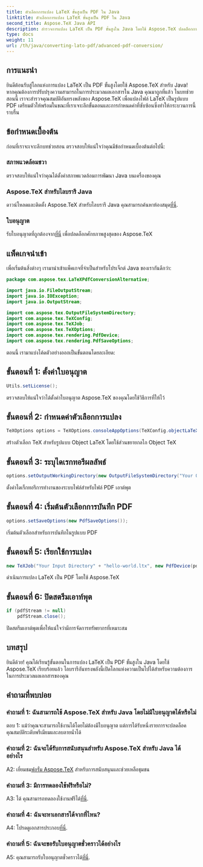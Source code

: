 ```yaml
---
title: ตัวเลือกการแปลง LaTeX ขั้นสูงเป็น PDF ใน Java
linktitle: ตัวเลือกการแปลง LaTeX ขั้นสูงเป็น PDF ใน Java
second_title: Aspose.TeX Java API
description: สำรวจการแปลง LaTeX เป็น PDF ขั้นสูงใน Java โดยใช้ Aspose.TeX ปลดล็อกการประมวลผลเอกสารอันทรงพลังพร้อมคำแนะนำทีละขั้นตอน
type: docs
weight: 11
url: /th/java/converting-lato-pdf/advanced-pdf-conversion/
---
```

## การแนะนำ

ยินดีต้อนรับสู่โลกแห่งการแปลง LaTeX เป็น PDF ขั้นสูงโดยใช้ Aspose.TeX สำหรับ Java! หากคุณต้องการปรับปรุงความสามารถในการประมวลผลเอกสารใน Java คุณมาถูกที่แล้ว ในบทช่วยสอนนี้ เราจะสำรวจคุณสมบัติอันทรงพลังของ Aspose.TeX เพื่อแปลงไฟล์ LaTeX เป็นรูปแบบ PDF เตรียมตัวให้พร้อมในขณะที่เราเจาะลึกขั้นตอนและการกำหนดค่าที่ซับซ้อนซึ่งทำให้กระบวนการนี้ราบรื่น

## ข้อกำหนดเบื้องต้น

ก่อนที่เราจะเจาะลึกบทช่วยสอน ตรวจสอบให้แน่ใจว่าคุณมีข้อกำหนดเบื้องต้นต่อไปนี้:

### สภาพแวดล้อมชวา
ตรวจสอบให้แน่ใจว่าคุณได้ตั้งค่าสภาพแวดล้อมการพัฒนา Java บนเครื่องของคุณ

### Aspose.TeX สำหรับไลบรารี Java
 ดาวน์โหลดและติดตั้ง Aspose.TeX สำหรับไลบรารี Java คุณสามารถค้นหาห้องสมุด[ที่นี่](https://releases.aspose.com/tex/java/).

### ใบอนุญาต
รับใบอนุญาตที่ถูกต้องจาก[ที่นี่](https://purchase.aspose.com/buy) เพื่อปลดล็อกศักยภาพสูงสุดของ Aspose.TeX

## แพ็คเกจนำเข้า

เพื่อเริ่มต้นสิ่งต่างๆ เรามานำเข้าแพ็คเกจที่จำเป็นสำหรับโปรเจ็กต์ Java ของเรากันดีกว่า:

```java
package com.aspose.tex.LaTeXPdfConversionAlternative;

import java.io.FileOutputStream;
import java.io.IOException;
import java.io.OutputStream;

import com.aspose.tex.OutputFileSystemDirectory;
import com.aspose.tex.TeXConfig;
import com.aspose.tex.TeXJob;
import com.aspose.tex.TeXOptions;
import com.aspose.tex.rendering.PdfDevice;
import com.aspose.tex.rendering.PdfSaveOptions;
```

ตอนนี้ เรามาแบ่งโค้ดตัวอย่างออกเป็นขั้นตอนโดยละเอียด:

## ขั้นตอนที่ 1: ตั้งค่าใบอนุญาต

```java
Utils.setLicense();
```

ตรวจสอบให้แน่ใจว่าได้ตั้งค่าใบอนุญาต Aspose.TeX ของคุณโดยใช้วิธีการที่ให้ไว้

## ขั้นตอนที่ 2: กำหนดค่าตัวเลือกการแปลง

```java
TeXOptions options = TeXOptions.consoleAppOptions(TeXConfig.objectLaTeX());
```

สร้างตัวเลือก TeX สำหรับรูปแบบ Object LaTeX โดยใช้ส่วนขยายกลไก Object TeX

## ขั้นตอนที่ 3: ระบุไดเรกทอรีผลลัพธ์

```java
options.setOutputWorkingDirectory(new OutputFileSystemDirectory("Your Output Directory"));
```

ตั้งค่าไดเร็กทอรีการทำงานของระบบไฟล์สำหรับไฟล์ PDF เอาต์พุต

## ขั้นตอนที่ 4: เริ่มต้นตัวเลือกการบันทึก PDF

```java
options.setSaveOptions(new PdfSaveOptions());
```

เริ่มต้นตัวเลือกสำหรับการบันทึกในรูปแบบ PDF

## ขั้นตอนที่ 5: เรียกใช้การแปลง

```java
new TeXJob("Your Input Directory" + "hello-world.ltx", new PdfDevice(pdfStream), options).run();
```

ดำเนินการแปลง LaTeX เป็น PDF โดยใช้ Aspose.TeX

## ขั้นตอนที่ 6: ปิดสตรีมเอาท์พุต

```java
if (pdfStream != null)
    pdfStream.close();
```

ปิดสตรีมเอาต์พุตเพื่อให้แน่ใจว่ามีการจัดการทรัพยากรที่เหมาะสม

## บทสรุป

ยินดีด้วย! คุณได้เรียนรู้ขั้นตอนในการแปลง LaTeX เป็น PDF ขั้นสูงใน Java โดยใช้ Aspose.TeX เรียบร้อยแล้ว ไลบรารีอันทรงพลังนี้เปิดโลกแห่งความเป็นไปได้สำหรับความต้องการในการประมวลผลเอกสารของคุณ

## คำถามที่พบบ่อย

### คำถามที่ 1: ฉันสามารถใช้ Aspose.TeX สำหรับ Java โดยไม่มีใบอนุญาตได้หรือไม่

ตอบ 1: แม้ว่าคุณจะสามารถใช้งานได้โดยไม่ต้องมีใบอนุญาต แต่การได้รับหนึ่งรายการจะปลดล็อคคุณสมบัติระดับพรีเมียมและลบลายน้ำได้

### คำถามที่ 2: ฉันจะได้รับการสนับสนุนสำหรับ Aspose.TeX สำหรับ Java ได้อย่างไร

 A2: เยี่ยมชม[ฟอรั่ม Aspose.TeX](https://forum.aspose.com/c/tex/47) สำหรับการสนับสนุนและช่วยเหลือชุมชน

### คำถามที่ 3: มีการทดลองใช้ฟรีหรือไม่?

 A3: ได้ คุณสามารถทดลองใช้งานฟรีได้[ที่นี่](https://releases.aspose.com/).

### คำถามที่ 4: ฉันจะหาเอกสารได้จากที่ไหน?

 A4: โปรดดูเอกสารประกอบ[ที่นี่](https://reference.aspose.com/tex/java/).

### คำถามที่ 5: ฉันจะขอรับใบอนุญาตชั่วคราวได้อย่างไร

 A5: คุณสามารถรับใบอนุญาตชั่วคราวได้[ที่นี่](https://purchase.aspose.com/temporary-license/).